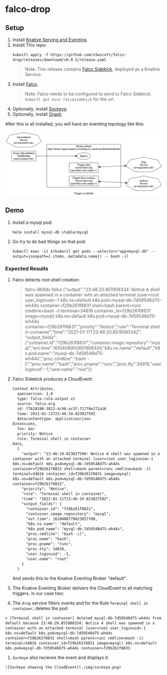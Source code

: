 # falco-drop

## Setup

1. Install [Knative Serving and Eventing](https://knative.dev).
1. Install This repo:
     ```
    kubectl apply -f https://github.com/n3wscott/falco-drop/releases/download/v0.0.2/release.yaml
    ```
    > Note: This release contains [Falco Sidekick](https://github.com/falcosecurity/falcosidekick), deployed as a Knative Service.
1. Install [Falco](https://falco.org/).
    > Note: Falco needs to be configured to send to Falco Sidekick. `kubectl get ksvc falcosidekick` for the url.
1. Optionally, install [Sockeye](https://github.com/n3wscott/sockeye).
1. Optionally, install [Graph](https://github.com/n3wscott/graph).

After this is all installed, you will have an eventing topology like this:

![Eventing Topology](./img/graph.png)

## Demo

1. Install a mysql pod:
    ```
    helm install mysql-db stable/mysql
    ```

1. Go try to do bad things on that pod:
   ```
   kubectl exec -it $(kubectl get pods --selector="app=mysql-db" --output=jsonpath={.items..metadata.name}) -- bash -il
   ```

### Expected Results

1. Falco detects root shell creation:

    > falco-969dv falco {"output":"23:48:20.851908334: Notice A shell was spawned in a container with an attached terminal (user=root user_loginuid=-1 k8s.ns=default k8s.pod=mysql-db-7d59548d75-wh44s container=f29b261f8831 shell=bash parent=runc cmdline=bash -il terminal=34816 container_id=f29b261f8831 image=mysql) k8s.ns=default k8s.pod=mysql-db-7d59548d75-wh44s container=f29b261f8831","priority":"Notice","rule":"Terminal shell in container","time":"2021-01-11T23:48:20.851908334Z", "output_fields": {"container.id":"f29b261f8831","container.image.repository":"mysql","evt.time":1610408900851908334,"k8s.ns.name":"default","k8s.pod.name":"mysql-db-7d59548d75-wh44s","proc.cmdline":"bash -il","proc.name":"bash","proc.pname":"runc","proc.tty":34816,"user.loginuid":-1,"user.name":"root"}}

1. Falco Sidekick produces a CloudEvent:

    ```
    Context Attributes,
      specversion: 1.0
      type: falco.rule.output.v1
      source: falco.org
      id: f7628198-3822-4c98-ac3f-71770e272a16
      time: 2021-01-11T23:46:19.82302759Z
      datacontenttype: application/json
    Extensions,
      foo: bar
      priority: Notice
      rule: Terminal shell in container
    Data,
      {
        "output": "23:46:19.823027590: Notice A shell was spawned in a container with an attached terminal (user=root user_loginuid=-1 k8s.ns=default k8s.pod=mysql-db-7d59548d75-wh44s container=f29b261f8831 shell=bash parent=runc cmdline=bash -il terminal=34816 container_id=f29b261f8831 image=mysql) k8s.ns=default k8s.pod=mysql-db-7d59548d75-wh44s container=f29b261f8831",
        "priority": "Notice",
        "rule": "Terminal shell in container",
        "time": "2021-01-11T23:46:19.82302759Z",
        "output_fields": {
          "container.id": "f29b261f8831",
          "container.image.repository": "mysql",
          "evt.time": 1610408779823027700,
          "k8s.ns.name": "default",
          "k8s.pod.name": "mysql-db-7d59548d75-wh44s",
          "proc.cmdline": "bash -il",
          "proc.name": "bash",
          "proc.pname": "runc",
          "proc.tty": 34816,
          "user.loginuid": -1,
          "user.name": "root"
        }
      }
    ```
   
   And sends this to the Knative Eventing Broker "default".

1. The Knative Eventing Broker delivers the CloudEvent to all matching triggers, in our case two:


  1. The `drop` service filters events and for the Rule `Terminal shell in container`, deletes the pod:

    > [Terminal shell in container] deleted mysql-db-7d59548d75-wh44s from default because 23:48:20.851908334: Notice A shell was spawned in a container with an attached terminal (user=root user_loginuid=-1 k8s.ns=default k8s.pod=mysql-db-7d59548d75-wh44s container=f29b261f8831 shell=bash parent=runc cmdline=bash -il terminal=34816 container_id=f29b261f8831 image=mysql) k8s.ns=default k8s.pod=mysql-db-7d59548d75-wh44s container=f29b261f8831

  1. `Sockeye` also recieves the event and displays it:

    ![Sockeye showing the CloudEvent](./img/sockeye.png)
